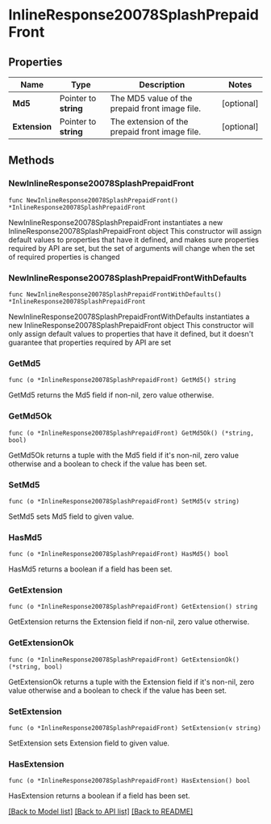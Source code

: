 # InlineResponse20078SplashPrepaidFront

## Properties

Name | Type | Description | Notes
------------ | ------------- | ------------- | -------------
**Md5** | Pointer to **string** | The MD5 value of the prepaid front image file. | [optional] 
**Extension** | Pointer to **string** | The extension of the prepaid front image file. | [optional] 

## Methods

### NewInlineResponse20078SplashPrepaidFront

`func NewInlineResponse20078SplashPrepaidFront() *InlineResponse20078SplashPrepaidFront`

NewInlineResponse20078SplashPrepaidFront instantiates a new InlineResponse20078SplashPrepaidFront object
This constructor will assign default values to properties that have it defined,
and makes sure properties required by API are set, but the set of arguments
will change when the set of required properties is changed

### NewInlineResponse20078SplashPrepaidFrontWithDefaults

`func NewInlineResponse20078SplashPrepaidFrontWithDefaults() *InlineResponse20078SplashPrepaidFront`

NewInlineResponse20078SplashPrepaidFrontWithDefaults instantiates a new InlineResponse20078SplashPrepaidFront object
This constructor will only assign default values to properties that have it defined,
but it doesn't guarantee that properties required by API are set

### GetMd5

`func (o *InlineResponse20078SplashPrepaidFront) GetMd5() string`

GetMd5 returns the Md5 field if non-nil, zero value otherwise.

### GetMd5Ok

`func (o *InlineResponse20078SplashPrepaidFront) GetMd5Ok() (*string, bool)`

GetMd5Ok returns a tuple with the Md5 field if it's non-nil, zero value otherwise
and a boolean to check if the value has been set.

### SetMd5

`func (o *InlineResponse20078SplashPrepaidFront) SetMd5(v string)`

SetMd5 sets Md5 field to given value.

### HasMd5

`func (o *InlineResponse20078SplashPrepaidFront) HasMd5() bool`

HasMd5 returns a boolean if a field has been set.

### GetExtension

`func (o *InlineResponse20078SplashPrepaidFront) GetExtension() string`

GetExtension returns the Extension field if non-nil, zero value otherwise.

### GetExtensionOk

`func (o *InlineResponse20078SplashPrepaidFront) GetExtensionOk() (*string, bool)`

GetExtensionOk returns a tuple with the Extension field if it's non-nil, zero value otherwise
and a boolean to check if the value has been set.

### SetExtension

`func (o *InlineResponse20078SplashPrepaidFront) SetExtension(v string)`

SetExtension sets Extension field to given value.

### HasExtension

`func (o *InlineResponse20078SplashPrepaidFront) HasExtension() bool`

HasExtension returns a boolean if a field has been set.


[[Back to Model list]](../README.md#documentation-for-models) [[Back to API list]](../README.md#documentation-for-api-endpoints) [[Back to README]](../README.md)



